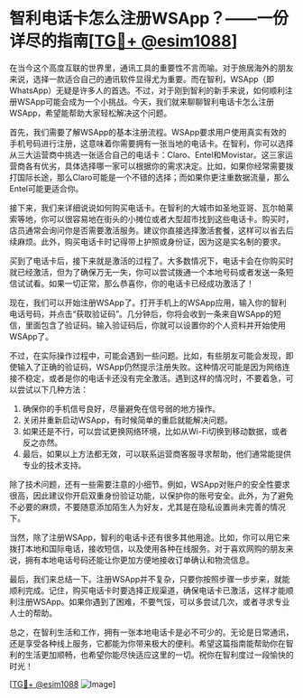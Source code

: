 # 智利电话卡怎么注册WSApp？——一份详尽的指南[[TG💪+ @esim1088](https://t.me/s/esim1088)]

在当今这个高度互联的世界里，通讯工具的重要性不言而喻。对于旅居海外的朋友来说，选择一款适合自己的通讯软件显得尤为重要。而在智利，WSApp（即WhatsApp）无疑是许多人的首选。不过，对于刚到智利的新手来说，如何顺利注册WSApp可能会成为一个小挑战。今天，我们就来聊聊智利电话卡怎么注册WSApp，希望能帮助大家轻松解决这个问题。

首先，我们需要了解WSApp的基本注册流程。WSApp要求用户使用真实有效的手机号码进行注册，这意味着你需要拥有一张当地的电话卡。在智利，你可以选择从三大运营商中挑选一张适合自己的电话卡：Claro、Entel和Movistar。这三家运营商各有优劣，具体选择哪一家可以根据你的需求决定。比如，如果你经常需要拨打国际长途，那么Claro可能是一个不错的选择；而如果你更注重数据流量，那么Entel可能更适合你。

接下来，我们来详细说说如何购买电话卡。在智利的大城市如圣地亚哥、瓦尔帕莱索等地，你可以很容易地在街头的小摊位或者大型超市找到这些电话卡。购买时，店员通常会询问你是否需要激活服务。建议你直接选择激活套餐，这样可以省去后续麻烦。此外，购买电话卡时记得带上护照或身份证，因为这是实名制的要求。

买到了电话卡后，接下来就是激活的过程了。大多数情况下，电话卡会在你购买时就已经激活，但为了确保万无一失，你可以尝试拨通一个本地号码或者发送一条短信试试看。如果一切正常，那么恭喜你，你的电话卡已经成功激活了！

现在，我们可以开始注册WSApp了。打开手机上的WSApp应用，输入你的智利电话号码，并点击“获取验证码”。几分钟后，你将会收到一条来自WSApp的短信，里面包含了验证码。输入验证码后，你就可以设置你的个人资料并开始使用WSApp了。

不过，在实际操作过程中，可能会遇到一些问题。比如，有些朋友可能会发现，即使输入了正确的验证码，WSApp仍然提示注册失败。这种情况可能是因为网络连接不稳定，或者是你的电话卡还没有完全激活。遇到这样的情况时，不要着急，可以尝试以下几种方法：

1. 确保你的手机信号良好，尽量避免在信号弱的地方操作。
2. 关闭并重新启动WSApp，有时候简单的重启就能解决问题。
3. 如果还是不行，可以尝试更换网络环境，比如从Wi-Fi切换到移动数据，或者反之亦然。
4. 最后，如果以上方法都无效，可以联系运营商客服寻求帮助，他们通常能提供专业的技术支持。

除了技术问题，还有一些需要注意的小细节。例如，WSApp对账户的安全性要求很高，因此建议你开启双重身份验证功能，以保护你的账号安全。此外，为了避免不必要的麻烦，不要随意添加陌生人为好友，尤其是在隐私设置尚未完善的情况下。

当然，除了注册WSApp，智利的电话卡还有很多其他用途。比如，你可以用它来拨打本地和国际电话，接收短信，以及使用各种在线服务。对于喜欢网购的朋友来说，拥有本地电话号码还能让你更加方便地接收订单确认和物流信息。

最后，我们来总结一下。注册WSApp并不复杂，只要你按照步骤一步步来，就能顺利完成。记住，购买电话卡时要选择正规渠道，确保电话卡已激活，这样才能顺利注册WSApp。如果你遇到了困难，不要气馁，可以多尝试几次，或者寻求专业人士的帮助。

总之，在智利生活和工作，拥有一张本地电话卡是必不可少的。无论是日常通讯，还是享受各种线上服务，它都能为你带来极大的便利。希望这篇指南能帮助你在智利的生活更加顺畅，也希望你能尽快适应这里的一切。祝你在智利度过一段愉快的时光！

[[TG💪+ @esim1088](https://t.me/s/esim1088) ![Image](https://i.postimg.cc/4NQfJmqS/Snipaste-2025-05-13-00-14-12.png)]